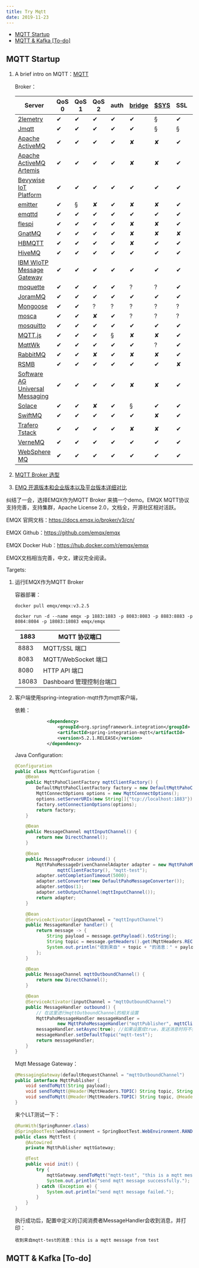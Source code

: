 ```yaml
---
title: Try Mqtt
date: 2019-11-23
---
```


<!-- START doctoc generated TOC please keep comment here to allow auto update -->
<!-- DON'T EDIT THIS SECTION, INSTEAD RE-RUN doctoc TO UPDATE -->


- [MQTT Startup](#mqtt-startup)
- [MQTT & Kafka [To-do]](#mqtt--kafka-to-do)

<!-- END doctoc generated TOC please keep comment here to allow auto update -->

## MQTT Startup

1. A brief intro on MQTT：[MQTT](https://github.com/mqtt/mqtt.github.io/wiki)

   Broker：

   | Server                                                       | QoS 0 | QoS 1 | QoS 2 | auth | [bridge](https://github.com/mqtt/mqtt.github.io/wiki/bridge_protocol) | [$SYS](https://github.com/mqtt/mqtt.github.io/wiki/conventions#%24sys) | SSL  | [dynamic topics](https://github.com/mqtt/mqtt.github.io/wiki/are_topics_dynamic) | cluster | websockets | plugin system |
   | ------------------------------------------------------------ | ----- | ----- | ----- | ---- | ------------------------------------------------------------ | ------------------------------------------------------------ | ---- | ------------------------------------------------------------ | ------- | ---------- | ------------- |
   | [2lemetry](http://2lemetry.com/platform/)                    | ✔     | ✔     | ✔     | ✔    | ✔                                                            | §                                                            | ✔    | ✔                                                            | ✔       | ✔          | ✘             |
   | [Jmqtt](https://github.com/Cicizz/jmqtt)                     | ✔     | ✔     | ✔     | ✔    | ✔                                                            | §                                                            | §    | ✔                                                            | §       | ✔          | ✔             |
   | [Apache ActiveMQ](http://activemq.apache.org/)               | ✔     | ✔     | ✔     | ✔    | ✘                                                            | ✘                                                            | ✔    | ✔                                                            | ✔       | ✔          | ✔             |
   | [Apache ActiveMQ Artemis](http://activemq.apache.org/artemis) | ✔     | ✔     | ✔     | ✔    | ✘                                                            | ✘                                                            | ✔    | ✔                                                            | ✔       | ✔          | ✔             |
   | [Bevywise IoT Platform](https://www.bevywise.com/iot-platform/) | ✔     | ✔     | ✔     | ✔    | ✔                                                            | ✔                                                            | ✔    | ✔                                                            | ✔       | ✔          | **rm**        |
   | [emitter](https://github.com/emitter-io/emitter)             | ✔     | §     | ✘     | ✔    | ✘                                                            | ✘                                                            | ✔    | ✔                                                            | ✔       | ✔          | ✘             |
   | [emqttd](http://emqtt.io/)                                   | ✔     | ✔     | ✔     | ✔    | ✔                                                            | ✔                                                            | ✔    | ✔                                                            | ✔       | ✔          | ✔             |
   | [flespi](https://flespi.com/mqtt-broker)                     | ✔     | ✔     | ✔     | ✔    | ✘                                                            | ✘                                                            | ✔    | ✔                                                            | ✔       | ✔          | ✘             |
   | [GnatMQ](https://github.com/ppatierno/gnatmq)                | ✔     | ✔     | ✔     | ✔    | ✘                                                            | ✘                                                            | ✘    | ✔                                                            | ✘       | ✘          | ✘             |
   | [HBMQTT](https://github.com/beerfactory/hbmqtt)              | ✔     | ✔     | ✔     | ✔    | ✘                                                            | ✔                                                            | ✔    | ✔                                                            | ✘       | ✔          | ✔             |
   | [HiveMQ](http://www.hivemq.com/)                             | ✔     | ✔     | ✔     | ✔    | ✔                                                            | ✔                                                            | ✔    | ✔                                                            | ✔       | ✔          | ✔             |
   | [IBM WIoTP Message Gateway](https://developer.ibm.com/iotplatform/messagegateway/) | ✔     | ✔     | ✔     | ✔    | ✔                                                            | ✔                                                            | ✔    | ✔                                                            | ✔       | ✔          | ✔             |
   | [moquette](https://github.com/andsel/moquette)               | ✔     | ✔     | ✔     | ✔    | ?                                                            | ?                                                            | ✔    | ?                                                            | **rm**  | ✔          | ✘             |
   | [JoramMQ](http://mqtt.jorammq.com/)                          | ✔     | ✔     | ✔     | ✔    | ✔                                                            | ✔                                                            | ✔    | ✔                                                            | ✔       | ✔          | ✔             |
   | [Mongoose](https://github.com/cesanta/mongoose)              | ✔     | ✔     | ?     | ?    | ?                                                            | ?                                                            | ?    | ?                                                            | ?       | ?          | ?             |
   | [mosca](https://github.com/mqtt/mqtt.github.io/wiki/mosca)   | ✔     | ✔     | ✘     | ✔    | ?                                                            | ?                                                            | ?    | ?                                                            | ✘       | ✔          | ✘             |
   | [mosquitto](https://github.com/mqtt/mqtt.github.io/wiki/mosquitto_message_broker) | ✔     | ✔     | ✔     | ✔    | ✔                                                            | ✔                                                            | ✔    | ✔                                                            | §       | ✔          | ✔             |
   | [MQTT.js](https://github.com/mqttjs/MQTT.js)                 | ✔     | ✔     | ✔     | §    | ✘                                                            | ✘                                                            | ✔    | ✔                                                            | ✘       | ✔          | ✘             |
   | [MqttWk](https://github.com/Wizzercn/MqttWk)                 | ✔     | ✔     | ✔     | ✔    | ✔                                                            | ?                                                            | ✔    | ✔                                                            | ✔       | ✔          | ✘             |
   | [RabbitMQ](http://www.rabbitmq.com/blog/2012/09/12/mqtt-adapter/) | ✔     | ✔     | ✘     | ✔    | ✘                                                            | ✘                                                            | ✔    | ✔                                                            | ?       | ?          | ?             |
   | [RSMB](https://github.com/mqtt/mqtt.github.io/wiki/Really-Small-Message-Broker) | ✔     | ✔     | ✔     | ✔    | ✔                                                            | ✔                                                            | ✘    | ✔                                                            | ✘       | ✘          | ?             |
   | [Software AG Universal Messaging](http://um.terracotta.org/#page/%2Fum.terracotta.org%2Funiversal-messaging-webhelp%2Fto-mqttoverview.html%23) | ✔     | ✔     | ✔     | ✔    | ✘                                                            | ✘                                                            | ✔    | ✔                                                            | ✔       | rm         | ✘             |
   | [Solace](http://dev.solacesystems.com/tech)                  | ✔     | ✔     | ✘     | ✔    | §                                                            | ✔                                                            | ✔    | ✔                                                            | ✔       | ✔          | ✘             |
   | [SwiftMQ](http://www.swiftmq.com/landing/router/index.html)  | ✔     | ✔     | ✔     | ✔    | ✔                                                            | ✘                                                            | ✔    | ✔                                                            | ✔       | ✘          | ✔             |
   | [Trafero Tstack](https://github.com/trafero/tstack)          | ✔     | ✔     | ✔     | ✔    | ✘                                                            | ✘                                                            | ✔    | ✔                                                            | ✘       | ✘          | ✘             |
   | [VerneMQ](https://verne.mq/)                                 | ✔     | ✔     | ✔     | ✔    | ✔                                                            | ✔                                                            | ✔    | ✔                                                            | ✔       | ✔          | ✔             |
   | [WebSphere MQ](http://www-03.ibm.com/software/products/en/wmq/) | ✔     | ✔     | ✔     | ✔    | ✔                                                            | ✔                                                            | ✔    | ✔                                                            | ?       | ?          | ?             |

2. [MQTT Broker 选型](https://www.jianshu.com/p/cf91f4bea071)

3. [EMQ 开源版本和企业版本以及平台版本详细对比](https://www.emqx.io/static/files/EMQ_X_product_compare_cn.pdf)

纠结了一会，选择EMQX作为MQTT Broker 来搞一个demo。EMQX MQTT协议支持完善，支持集群，Apache License 2.0，文档全，开源社区相对活跃。

EMQX 官网文档：https://docs.emqx.io/broker/v3/cn/

EMQX Github：https://github.com/emqx/emqx

EMQX Docker Hub：https://hub.docker.com/r/emqx/emqx

EMQX文档相当完善，中文，建议完全阅读。

Targets:

1. 运行EMQX作为MQTT Broker

   容器部署：

   ```shell
   docker pull emqx/emqx:v3.2.5
   ```

   ```shell
   docker run -d --name emqx -p 1883:1883 -p 8083:8083 -p 8883:8883 -p 8084:8084 -p 18083:18083 emqx/emqx
   ```

   | 1883  | MQTT 协议端口            |
   | ----- | ------------------------ |
   | 8883  | MQTT/SSL 端口            |
   | 8083  | MQTT/WebSocket 端口      |
   | 8080  | HTTP API 端口            |
   | 18083 | Dashboard 管理控制台端口 |

2. 客户端使用spring-integration-mqtt作为mqtt客户端，

   依赖：

   ```xml
               <dependency>
                   <groupId>org.springframework.integration</groupId>
                   <artifactId>spring-integration-mqtt</artifactId>
                   <version>5.2.1.RELEASE</version>
               </dependency>
   ```

   Java Configuration:

   ```java
   @Configuration
   public class MqttConfiguration {
       @Bean
       public MqttPahoClientFactory mqttClientFactory() {
           DefaultMqttPahoClientFactory factory = new DefaultMqttPahoClientFactory();
           MqttConnectOptions options = new MqttConnectOptions();
           options.setServerURIs(new String[]{"tcp://localhost:1883"});
           factory.setConnectionOptions(options);
           return factory;
       }
   
       @Bean
       public MessageChannel mqttInputChannel() {
           return new DirectChannel();
       }
   
       @Bean
       public MessageProducer inbound() {
           MqttPahoMessageDrivenChannelAdapter adapter = new MqttPahoMessageDrivenChannelAdapter("mqttSubscriber",
                   mqttClientFactory(), "mqtt-test");
           adapter.setCompletionTimeout(5000);
           adapter.setConverter(new DefaultPahoMessageConverter());
           adapter.setQos(1);
           adapter.setOutputChannel(mqttInputChannel());
           return adapter;
       }
   
       @Bean
       @ServiceActivator(inputChannel = "mqttInputChannel")
       public MessageHandler handler() {
           return message -> {
               String payload = message.getPayload().toString();
               String topic = message.getHeaders().get(MqttHeaders.RECEIVED_TOPIC).toString();
               System.out.println("收到来自" + topic + "的消息：" + payload);
           };
       }
   
       @Bean
       public MessageChannel mqttOutboundChannel() {
           return new DirectChannel();
       }
   
       @Bean
       @ServiceActivator(inputChannel = "mqttOutboundChannel")
       public MessageHandler outbound() {
           // 在这里进行mqttOutboundChannel的相关设置
           MqttPahoMessageHandler messageHandler =
                   new MqttPahoMessageHandler("mqttPublisher", mqttClientFactory());
           messageHandler.setAsync(true); //如果设置成true，发送消息时将不会阻塞。
           messageHandler.setDefaultTopic("mqtt-test");
           return messageHandler;
       }
   }
   ```

   Mqtt Message Gateway：

   ```java
   @MessagingGateway(defaultRequestChannel = "mqttOutboundChannel")
   public interface MqttPublisher {
       void sendToMqtt(String payload);
       void sendToMqtt(@Header(MqttHeaders.TOPIC) String topic, String payload);
       void sendToMqtt(@Header(MqttHeaders.TOPIC) String topic, @Header(MqttHeaders.QOS) int qos, String payload);
   }
   ```

   来个LLT测试一下：

   ```java
   @RunWith(SpringRunner.class)
   @SpringBootTest(webEnvironment = SpringBootTest.WebEnvironment.RANDOM_PORT)
   public class MqttTest {
       @Autowired
       private MqttPublisher mqttGateway;
   
       @Test
       public void init() {
           try {
               mqttGateway.sendToMqtt("mqtt-test", "this is a mqtt message from test");
               System.out.println("send mqtt message successfully.");
           } catch (Exception e) {
               System.out.println("send mqtt message failed.");
           }
       }
   }
   ```

   执行成功后，配置中定义的订阅消费者MessageHandler会收到消息，并打印：

   ```shell
   收到来自mqtt-test的消息：this is a mqtt message from test
   ```

## MQTT & Kafka [To-do]



